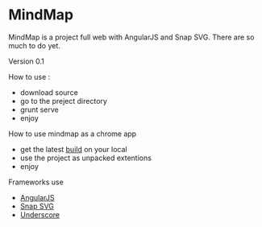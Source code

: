 # MindMap
MindMap is a project full web with AngularJS and Snap SVG. 
There are so much to do yet.

Version
0.1

How to use :
- download source
- go to the preject directory 
- grunt serve
- enjoy

How to use mindmap as a chrome app
- get the latest [build] on your local
- use the project as unpacked extentions
- enjoy

Frameworks use
- [AngularJS]
- [Snap SVG]
- [Underscore]


[AngularJS]:http://angularjs.org
[Snap SVG]: http://snapsvg.io/
[Underscore]: http://underscorejs.org/

[build]:https://github.com/kajespero/mindmap-view/tree/master/dist